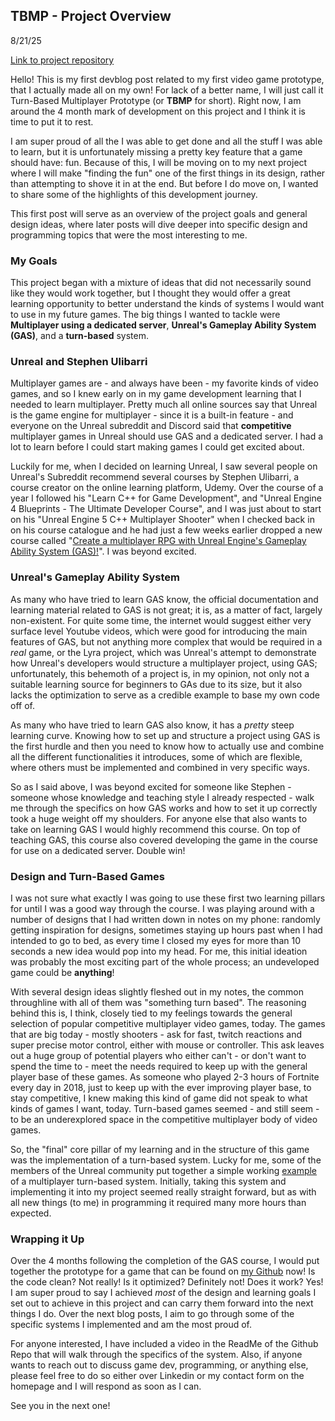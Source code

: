 ## TBMP - Project Overview

8/21/25

[Link to project repository](https://github.com/leavemydogalone/Prototype)

Hello! This is my first devblog post related to my first video game prototype, that I actually made all on my own! For lack of a better name, I will just call it Turn-Based Multiplayer Prototype (or **TBMP** for short). Right now, I am around the 4 month mark of development on this project and I think it is time to put it to rest.

I am super proud of all the I was able to get done and all the stuff I was able to learn, but it is unfortunately missing a pretty key feature that a game should have: fun. Because of this, I will be moving on to my next project where I will make "finding the fun" one of the first things in its design, rather than attempting to shove it in at the end. But before I do move on, I wanted to share some of the highlights of this development journey.

This first post will serve as an overview of the project goals and general design ideas, where later posts will dive deeper into specific design and programming topics that were the most interesting to me.

### My Goals

This project began with a mixture of ideas that did not necessarily sound like they would work together, but I thought they would offer a great learning opportunity to better understand the kinds of systems I would want to use in my future games. The big things I wanted to tackle were **Multiplayer using a dedicated server**, **Unreal's Gameplay Ability System (GAS)**, and a **turn-based** system.

### Unreal and Stephen Ulibarri

Multiplayer games are - and always have been - my favorite kinds of video games, and so I knew early on in my game development learning that I needed to learn multiplayer. Pretty much all online sources say that Unreal is the game engine for multiplayer - since it is a built-in feature - and everyone on the Unreal subreddit and Discord said that **competitive** multiplayer games in Unreal should use GAS and a dedicated server. I had a lot to learn before I could start making games I could get excited about.

Luckily for me, when I decided on learning Unreal, I saw several people on Unreal's Subreddit recommend several courses by Stephen Ulibarri, a course creator on the online learning platform, Udemy. Over the course of a year I followed his "Learn C++ for Game Development", and "Unreal Engine 4 Blueprints - The Ultimate Developer Course", and I was just about to start on his "Unreal Engine 5 C++ Multiplayer Shooter" when I checked back in on his course catalogue and he had just a few weeks earlier dropped a new course called "[Create a multiplayer RPG with Unreal Engine's Gameplay Ability System (GAS)!](https://www.udemy.com/course/unreal-engine-5-gas-top-down-rpg/)". I was beyond excited.

### Unreal's Gameplay Ability System

As many who have tried to learn GAS know, the official documentation and learning material related to GAS is not great; it is, as a matter of fact, largely non-existent. For quite some time, the internet would suggest either very surface level Youtube videos, which were good for introducing the main features of GAS, but not anything more complex that would be required in a _real_ game, or the Lyra project, which was Unreal's attempt to demonstrate how Unreal's developers would structure a multiplayer project, using GAS; unfortunately, this behemoth of a project is, in my opinion, not only not a suitable learning source for beginners to GAs due to its size, but it also lacks the optimization to serve as a credible example to base my own code off of.

As many who have tried to learn GAS also know, it has a _pretty_ steep learning curve. Knowing how to set up and structure a project using GAS is the first hurdle and then you need to know how to actually use and combine all the different functionalities it introduces, some of which are flexible, where others must be implemented and combined in very specific ways.

So as I said above, I was beyond excited for someone like Stephen - someone whose knowledge and teaching style I already respected - walk me through the specifics on how GAS works and how to set it up correctly took a huge weight off my shoulders. For anyone else that also wants to take on learning GAS I would highly recommend this course. On top of teaching GAS, this course also covered developing the game in the course for use on a dedicated server. Double win!

### Design and Turn-Based Games

I was not sure what exactly I was going to use these first two learning pillars for until I was a good way through the course. I was playing around with a number of designs that I had written down in notes on my phone: randomly getting inspiration for designs, sometimes staying up hours past when I had intended to go to bed, as every time I closed my eyes for more than 10 seconds a new idea would pop into my head. For me, this initial ideation was probably the most exciting part of the whole process; an undeveloped game could be **anything**!

With several design ideas slightly fleshed out in my notes, the common throughline with all of them was "something turn based". The reasoning behind this is, I think, closely tied to my feelings towards the general selection of popular competitive multiplayer video games, today. The games that are big today - mostly shooters - ask for fast, twitch reactions and super precise motor control, either with mouse or controller. This ask leaves out a huge group of potential players who either can't - or don't want to spend the time to - meet the needs required to keep up with the general player base of these games. As someone who played 2-3 hours of Fortnite every day in 2018, just to keep up with the ever improving player base, to stay competitive, I knew making this kind of game did not speak to what kinds of games I want, today. Turn-based games seemed - and still seem - to be an underexplored space in the competitive multiplayer body of video games.

So, the "final" core pillar of my learning and in the structure of this game was the implementation of a turn-based system. Lucky for me, some of the members of the Unreal community put together a simple working [example](https://github.com/Narxim/Narxim-GAS-Example) of a multiplayer turn-based system. Initially, taking this system and implementing it into my project seemed really straight forward, but as with all new things (to me) in programming it required many more hours than expected.

### Wrapping it Up

Over the 4 months following the completion of the GAS course, I would put together the prototype for a game that can be found on [my Github](https://github.com/leavemydogalone/Prototype) now! Is the code clean? Not really! Is it optimized? Definitely not! Does it work? Yes! I am super proud to say I achieved _most_ of the design and learning goals I set out to achieve in this project and can carry them forward into the next things I do. Over the next blog posts, I aim to go through some of the specific systems I implemented and am the most proud of.

For anyone interested, I have included a video in the ReadMe of the Github Repo that will walk through the specifics of the system. Also, if anyone wants to reach out to discuss game dev, programming, or anything else, please feel free to do so either over Linkedin or my contact form on the homepage and I will respond as soon as I can.

See you in the next one!
